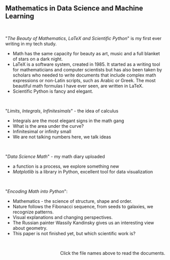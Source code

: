 ## Mathematics in Data Science and Machine Learning
<br/>

"*The* *Beauty* *of* *Mathematics*, *LaTeX* *and* *Scientific* *Python*" is my first ever writing in my tech study.

- Math has the same capacity for beauty as art, music and a full blanket of stars on a dark night.
- LaTeX is a software system, created in 1985. It started as a writing tool for mathematicians and computer scientists but has also been taken by scholars who needed to write documents that include complex math expressions or non-Latin scripts, such as Arabic or Greek. The most beautiful math formulas I have ever seen, are written in LaTeX.
- Scientific Python is fancy and elegant.
<br/>

"*Limits*, *Integrals*, *Infinitesimals*" - the idea of calculus

- Integrals are the most elegant signs in the math gang
- What is the area under the curve?
- Infinitesimal or infinity small
- We are not talking numbers here, we talk ideas
<br/>

"*Data* *Science* *Math*" - my math diary uploaded

- a function is a process, we explore something new
- $Matplotlib$ is a library in Python, excellent tool for data visualization
<br/>

"*Encoding* *Math* *into* *Python*":

- Mathematics - the science of structure, shape and order.
- Nature follows the Fibonacci sequence, from seeds to galaxies, we recognize patterns.
- Visual explanations and changing perspectives.
- The Russian painter Wassily Kandinsky gives us an interesting view about geometry.
- This paper is not finished yet, but which scientific work is?
<br/>

<p align = "right"> Click the file names above to read the documents. </p>
